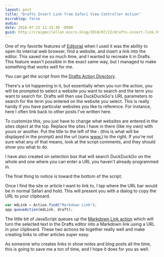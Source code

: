 ```yaml
---
layout: post
title: "Drafts Insert Link from Safari View Controller Action"
microblog: false
audio: 
date: 2018-07-22 12:33:30 -0500
guid: http://craigmcclellan.micro.blog/2018/07/22/drafts-insert-link.html
---
```


One of my favorite features of [Editorial](https://itunes.apple.com/us/app/id673907758?at=1l3vwJx&ct=microblog) when I used it was the ability to open its internal web browser, find a website, and insert a link into the editor. This saved me so much time, and I wanted to recreate it in Drafts. This feature wasn't possible in the exact same way, but I managed to make something that works well for me.

You can get the script from the [Drafts Action Directory](https://actions.getdrafts.com/a/1My).

There's a lot happening in it, but essentially when you run the action, you will be prompted to select a website you want to search and the term you want to search for. Drafts will then use DuckDuckGo's URL parameters to search for the term you entered on the website you select. This is really handy if you have particular websites you like to reference. For instance, here I often link back to other posts I've written here.

To customize this, you just have to change what websites are entered in the sites object at the top. Replace the sites I have in there (like my own) with yours or another. Put the title to the left of the : (this is what will be displayed in the prompt) and the url (sans [www.](http://www.)) to the right. If you're not sure what any of that means, look at the script comments, and they should show you what to do.

I have also created on selection box that will search DuckDuckGo on the whole and one where you can enter a URL you haven't already programmed in.

The final thing to notice is toward the bottom of the script.

Once I find the site or article I want to link to, I tap where the URL bar would be in normal Safari and hold. This will present you with a dialog to copy the URL to your clipboard.

```javascript
var mdLink = Action.find("Markdown Link");
app.queueAction(mdLink, draft);
```

The little bit of JavaScript queues up the [Markdown Link action](https://actions.getdrafts.com/a/1J2) which will turn the selected text in the Drafts editor into a Markdown link using a URL in your clipboard. These two actions tie together really well and make creating links to other articles super easy.

As someone who creates links in show notes and blog posts all the time, this is going to save me a ton of time, and I hope it does for you as well.
